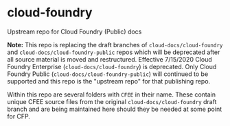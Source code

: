 # cloud-foundry
Upstream repo for Cloud Foundry (Public) docs

**Note:** This repo is replacing the draft branches of `cloud-docs/cloud-foundry` and `cloud-docs/cloud-foundry-public` repos which will be deprecated after all source material is moved and restructured.  Effective 7/15/2020 Cloud Foundry Enterprise (`cloud-docs/cloud-foundry`) is deprecated.  Only Cloud Foundry Public (`cloud-docs/cloud-foundry-public`) will continued to be supported and this repo is the "upstream repo" for that publishing repo.

Within this repo are several folders with `CFEE` in their name.  These contain unique CFEE source files from the original `cloud-docs/cloud-foundry` draft branch and are being maintained here should they be needed at some point for CFP.
